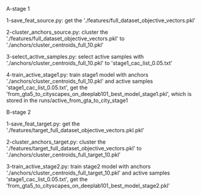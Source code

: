 A-stage 1

1-save_feat_source.py: get the './features/full_dataset_objective_vectors.pkl'

2-cluster_anchors_source.py: cluster the './features/full_dataset_objective_vectors.pkl' to './anchors/cluster_centroids_full_10.pkl'

3-select_active_samples.py: select active samples with './anchors/cluster_centroids_full_10.pkl' to 'stage1_cac_list_0.05.txt'

4-train_active_stage1.py: train stage1 model with anchors './anchors/cluster_centroids_full_10.pkl' and active samples 'stage1_cac_list_0.05.txt', get the 'from_gta5_to_cityscapes_on_deeplab101_best_model_stage1.pkl', which is stored in the runs/active_from_gta_to_city_stage1

B-stage 2

1-save_feat_target.py: get the './features/target_full_dataset_objective_vectors.pkl.pkl'

2-cluster_anchors_target.py: cluster the './features/target_full_dataset_objective_vectors.pkl' to './anchors/cluster_centroids_full_target_10.pkl'

3-train_active_stage2.py: train stage2 model with anchors './anchors/cluster_centroids_full_target_10.pkl' and active samples 'stage1_cac_list_0.05.txt', get the 'from_gta5_to_cityscapes_on_deeplab101_best_model_stage2.pkl'
